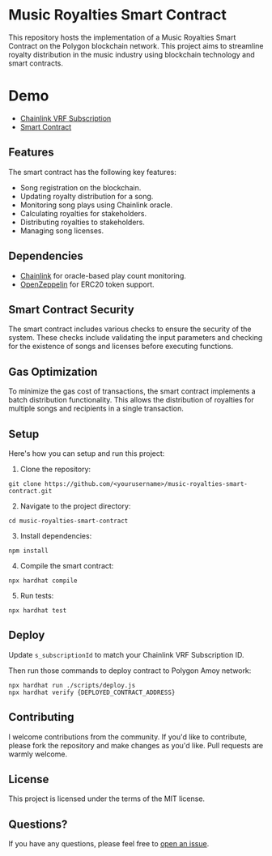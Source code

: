 # Music Royalties Smart Contract

This repository hosts the implementation of a Music Royalties Smart Contract on the Polygon blockchain network. This
project aims to streamline royalty distribution in the music industry using blockchain technology and smart contracts.

# Demo
- [Chainlink VRF Subscription](https://vrf.chain.link/polygon-amoy/27386271310033774427731689780733372915241729820450466377140907977388552390469)
- [Smart Contract](https://www.oklink.com/ru/amoy/address/0x53ba8f39a680f88d8cc0644370f794b876cd62e7/contract)

## Features

The smart contract has the following key features:

- Song registration on the blockchain.
- Updating royalty distribution for a song.
- Monitoring song plays using Chainlink oracle.
- Calculating royalties for stakeholders.
- Distributing royalties to stakeholders.
- Managing song licenses.

## Dependencies

- [Chainlink](https://chain.link/) for oracle-based play count monitoring.
- [OpenZeppelin](https://openzeppelin.com/) for ERC20 token support.

## Smart Contract Security

The smart contract includes various checks to ensure the security of the system. These checks include validating the
input parameters and checking for the existence of songs and licenses before executing functions.

## Gas Optimization

To minimize the gas cost of transactions, the smart contract implements a batch distribution functionality. This allows
the distribution of royalties for multiple songs and recipients in a single transaction.

## Setup

Here's how you can setup and run this project:

1. Clone the repository:

```
git clone https://github.com/<yourusername>/music-royalties-smart-contract.git
```

2. Navigate to the project directory:

```
cd music-royalties-smart-contract
```

3. Install dependencies:

```
npm install
```

4. Compile the smart contract:

```
npx hardhat compile
```

5. Run tests:

```
npx hardhat test
```

## Deploy

Update `s_subscriptionId` to match your Chainlink VRF Subscription ID.

Then run those commands to deploy contract to Polygon Amoy network:

```
npx hardhat run ./scripts/deploy.js  
npx hardhat verify {DEPLOYED_CONTRACT_ADDRESS}
```

## Contributing

I welcome contributions from the community. If you'd like to contribute, please fork the repository and make changes as
you'd like. Pull requests are warmly welcome.

## License

This project is licensed under the terms of the MIT license.

## Questions?

If you have any questions, please feel free
to [open an issue](https://github.com/aiekseu/web3_digital_rights_management/issues/new).
